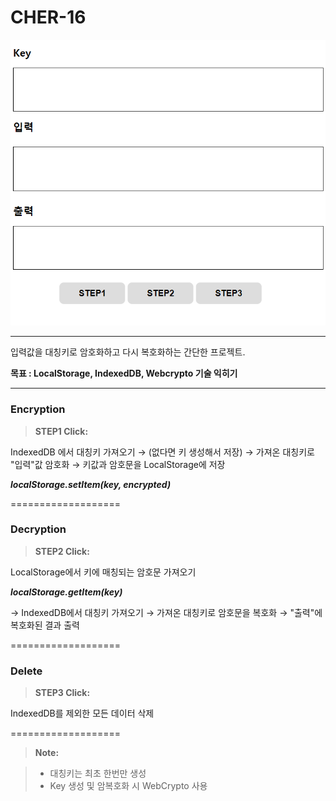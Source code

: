 # CHER-16

![](cher-16.PNG)

----------

입력값을 대칭키로 암호화하고 다시 복호화하는 간단한 프로젝트.

**목표 : LocalStorage, IndexedDB, Webcrypto 기술 익히기**

----------

### Encryption

> **STEP1 Click:**

IndexedDB 에서 대칭키 가져오기 → (없다면 키 생성해서 저장) → 가져온 대칭키로 "입력"값 암호화 → 키값과 암호문을 LocalStorage에 저장

***localStorage.setItem(key, encrypted)***

===================

### Decryption

> **STEP2 Click:**

LocalStorage에서 키에 매칭되는 암호문 가져오기

***localStorage.getItem(key)***

→ IndexedDB에서 대칭키 가져오기 → 가져온 대칭키로 암호문을 복호화 → "출력"에 복호화된 결과 출력

===================

### Delete

> **STEP3 Click:**

IndexedDB를 제외한 모든 데이터 삭제

===================

> **Note:**

> - 대칭키는 최초 한번만 생성
> - Key 생성 및 암복호화 시 WebCrypto 사용
